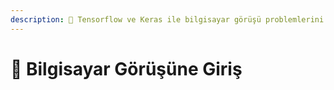 ```yaml
---
description: 🚪 Tensorflow ve Keras ile bilgisayar görüşü problemlerini çözmeye giriş 
---
```


# 🚪 Bilgisayar Görüşüne Giriş